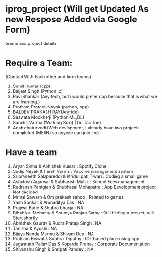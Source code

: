 # iprog_project (Will get Updated As new Respose Added via Google Form)
teams and project details
# Require a Team:
(Contact With Each other and form teams)
1. Sumit Kumar (cpp)
2. Baljeet Singh (Python ,c)
3. Ravi Shankar (Any tech, but i would prefer cpp because that is what we are learning.)
4. Pratham Prateek Nayak (python, cpp)
5. BALDEV PRAKASH RAY(Any ide)
6. Saswata Mookherji (Python,ML,DL)
7. Sanchit Varma (Working Solo) (Tic Tac Toe)
8. Ansh chaturvedi (Web devlopment, i already have two projects completed (MERN) so anyone can join me)

# Have a team
1. Aryan Sinha & Abhishek Kumar : Spotify Clone
2. Sudip Nayak & Harsh Verma : Vaccine management system
3. Sripraneeth Salapareddi & Mridul pati Tiwari : Coding a small game
4. Ashutosh Agarwal & Subhasish Mallik : School Fees management
5. Rudransh Panigrah & Shubhasai Mohapatra : App Development project Not decided
6. Mrinal Sawarn & Om prakash sahoo : Related to games
7. Yash Sonkar & Arunaditya Das : NA
8. Prajwal Butle & Shubra bhanja  : NA
9. Bibek ku. Mohanty & Soumya Ranjan Sethy : Still finding a project, will Start shortly
10. Abhishek Gaurav & Rudra Pratap Singh : NA
11. Tanisha & Ayushi : NA
12. Bijaya Nanda Murmu & Shivam Dey : NA
13. Pratham Biswal & Subhra Tripathy : IOT based plane using cpp
14. Jagannath Pallav Das & Koparde Pranav : Corporate Documentation
15. Shivanshu Singh & Shripati Pandey : NA
